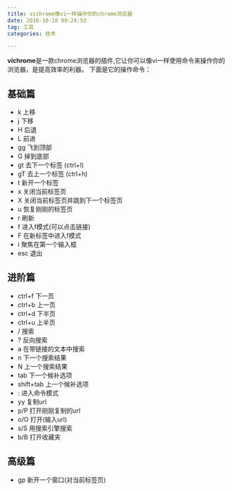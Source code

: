 ```yaml
---
title: vichrome像vi一样操作你的chrome浏览器
date: 2016-10-18 09:24:53
tag: 工具
categories: 技术

---
```

**vichrome**是一款chrome浏览器的插件,它让你可以像vi一样使用命令来操作你的浏览器，是提高效率的利器。
下面是它的操作命令：
## 基础篇
- k 上移 
- j 下移 
- H 后退 
- L 前进
- gg 飞到顶部 
- G 掉到底部 
- gt 去下一个标签 (ctrl+l) 
- gT 去上一个标签 (ctrl+h)
- t 新开一个标签 
- x 关闭当前标签页 
- X 关闭当前标签页并跳到下一个标签页  
- u 恢复刚刚的标签页 
- r 刷新 
- f 进入f模式(可以点击链接) 
- F 在新标签中进入f模式 
- i 聚焦在第一个输入框
- esc 退出
<!--more-->
## 进阶篇
- ctrl+f 下一页
- ctrl+b 上一页
- ctrl+d 下半页
- ctrl+u 上半页
- / 搜索
- ? 反向搜索
- a 在带链接的文本中搜索
- n 下一个搜索结果
- N 上一个搜索结果
- tab 下一个候补选项
- shift+tab 上一个候补选项
- : 进入命令模式
- yy 复制url
- p/P 打开刚刚复制的url
- o/O 打开(输入url)
- s/S 用搜索引擎搜索
- b/B 打开收藏夹
## 高级篇
- gp 新开一个窗口(对当前标签页)



